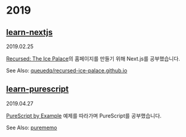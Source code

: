 # 2019

## [learn-nextjs](learn-nextjs)

2019.02.25

[Recursed: The Ice Palace](https://recursed-ice-palace.github.io/)의 홈페이지를 만들기 위해 Next.js를 공부했습니다.

See Also: [queuedq/recursed-ice-palace.github.io](https://github.com/queuedq/recursed-ice-palace.github.io)

## [learn-purescript](learn-purescript)

2019.04.27

[PureScript by Example](https://leanpub.com/purescript/read) 예제를 따라가며 PureScript를 공부했습니다.

See Also: [purememo](https://github.com/queuedq/purememo)
